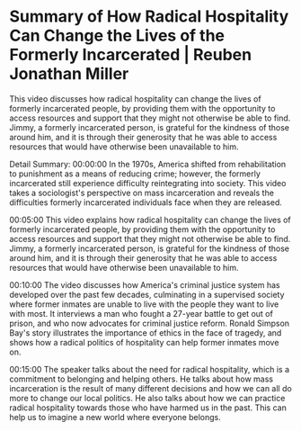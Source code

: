 # Summary of How Radical Hospitality Can Change the Lives of the Formerly Incarcerated | Reuben Jonathan Miller

This video discusses how radical hospitality can change the lives of formerly incarcerated people, by providing them with the opportunity to access resources and support that they might not otherwise be able to find. Jimmy, a formerly incarcerated person, is grateful for the kindness of those around him, and it is through their generosity that he was able to access resources that would have otherwise been unavailable to him.

Detail Summary: 
00:00:00
In the 1970s, America shifted from rehabilitation to punishment as a means of reducing crime; however, the formerly incarcerated still experience difficulty reintegrating into society. This video takes a sociologist's perspective on mass incarceration and reveals the difficulties formerly incarcerated individuals face when they are released.

00:05:00
This video explains how radical hospitality can change the lives of formerly incarcerated people, by providing them with the opportunity to access resources and support that they might not otherwise be able to find. Jimmy, a formerly incarcerated person, is grateful for the kindness of those around him, and it is through their generosity that he was able to access resources that would have otherwise been unavailable to him.

00:10:00
The video discusses how America's criminal justice system has developed over the past few decades, culminating in a supervised society where former inmates are unable to live with the people they want to live with most. It interviews a man who fought a 27-year battle to get out of prison, and who now advocates for criminal justice reform. Ronald Simpson Bay's story illustrates the importance of ethics in the face of tragedy, and shows how a radical politics of hospitality can help former inmates move on.

00:15:00
The speaker talks about the need for radical hospitality, which is a commitment to belonging and helping others. He talks about how mass incarceration is the result of many different decisions and how we can all do more to change our local politics. He also talks about how we can practice radical hospitality towards those who have harmed us in the past. This can help us to imagine a new world where everyone belongs.

